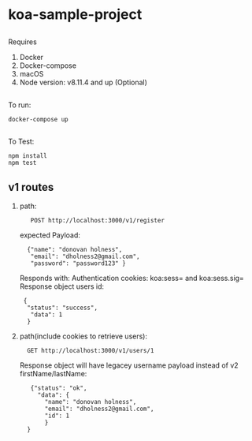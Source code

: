 # koa-sample-project

##

Requires

1. Docker
2. Docker-compose
3. macOS
4. Node version: v8.11.4 and up (Optional)

##

To run:

```
docker-compose up
```

##

To Test:

```
npm install
npm test
```

## v1 routes

1. path:
   ```
      POST http://localhost:3000/v1/register
   ```
   expected Payload:
   ```
     {"name": "donovan holness",
      "email": "dholness2@gmail.com",
      "password": "password123" }
   ```
   Responds with:
   Authentication cookies: koa:sess= and koa:sess.sig=  
   Response object users id:
   ```
    {
     "status": "success",
      "data": 1
     }
   ```
2. path(include cookies to retrieve users):
   ```
     GET http://localhost:3000/v1/users/1
   ```
   Response object will have legacey username payload instead of v2 firstName/lastName:

      ```
         {"status": "ok",
           "data": {
             "name": "donovan holness",
             "email": "dholness2@gmail.com",
             "id": 1
             }
        }
      ```
